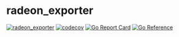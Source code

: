 # radeon_exporter
[![radeon_exporter](https://github.com/kmulvey/radeon_exporter/actions/workflows/release_build.yml/badge.svg)](https://github.com/kmulvey/radeon_exporter/actions/workflows/release_build.yml) [![codecov](https://codecov.io/gh/kmulvey/radeon_exporter/branch/main/graph/badge.svg?token=wp6NcwDC5k)](https://codecov.io/gh/kmulvey/radeon_exporter) [![Go Report Card](https://goreportcard.com/badge/github.com/kmulvey/radeon_exporter)](https://goreportcard.com/report/github.com/kmulvey/radeon_exporter) [![Go Reference](https://pkg.go.dev/badge/github.com/kmulvey/radeon_exporter.svg)](https://pkg.go.dev/github.com/kmulvey/radeon_exporter)
